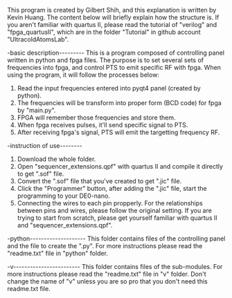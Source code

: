 This program is created by Gilbert Shih, and this explanation is written by Kevin Huang.
The content below will briefly explain how the structure is.
If you aren't familiar with quartus II, please read the tutorial of "verilog" and "fpga_quartusII",
which are in the folder "Tutorial" in github account "UltracoldAtomsLab".

-basic description---------
This is a program composed of controlling panel written in python and fpga files.
The purpose is to set several sets of frequencies into fpga, and control PTS to emit specific RF with fpga.
When using the program, it will follow the processes below:
1. Read the input frequencies entered into pyqt4 panel (created by python).
2. The frequencies will be transform into proper form (BCD code) for fpga by "main.py".
3. FPGA will remember those frequencies and store them.
4. When fpga receives pulses, it'll send specific signal to PTS.
5. After receiving fpga's signal, PTS will emit the targetting frequency RF.

-instruction of use--------
1. Download the whole folder.
2. Open "sequencer_extensions.qpf" with quartus II and compile it directly to get ".sof" file.
3. Convert the ".sof" file that you've created to get ".jic" file.
4. Click the "Programmer" button, after adding the ".jic" file, start the programming to your DE0-nano.
5. Connecting the wires to each pin propperly.
For the relationships between pins and wires, please follow the original setting.
If you are trying to start from scratch, please get yourself familiar with quartus II and "sequencer_extensions.qpf".

-python--------------------
This folder contains files of the controlling panel and the file to create the ".py".
For more instructions please read the "readme.txt" file in "python" folder.

-v------------------------
This folder contains files of the sub-modules.
For more instructions please read the "readme.txt" file in "v" folder.
Don't change the name of "v" unless you are so pro that you don't need this readme.txt file.
